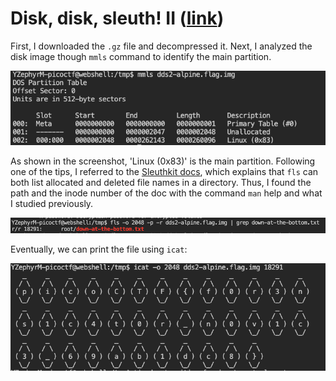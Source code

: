 # Disk, disk, sleuth! II ([link](https://play.picoctf.org/practice/challenge/137))

First, I downloaded the `.gz` file and decompressed it. 
Next, I analyzed the disk image though `mmls` command to identify the main partition.


![Analyzing disk imga](./img/DDS2_analyzing.png)


As shown in the screenshot, 'Linux (0x83)' is the main partition. Following one of the tips, I referred to the [Sleuthkit docs](http://wiki.sleuthkit.org/index.php?title=TSK_Tool_Overview), which explains that `fls` can both list allocated and deleted file names in a directory. Thus, I found the path and the inode number of the doc with the command `man` help and what I studied previously.


![Found file](./img/DDS2_location.png)


Eventually, we can print the file using `icat`:


![Flag](./img/DDS2_result.png)
